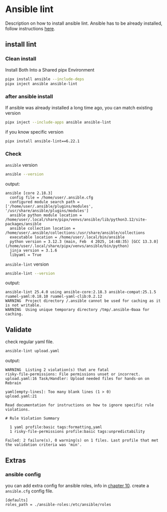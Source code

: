 # Ansible lint

Description on how to install ansible lint. Ansible has to be already installed, follow instructions [here](../1-install-ansible-pipx/INSTRUCTIONS.md).

## install lint

### Clean install

Install Both Into a Shared pipx Environment

```bash
pipx install ansible --include-deps
pipx inject ansible ansible-lint
```

### after ansible install

If ansible was already installed a long time ago, you can match existing version

```bash
pipx inject --include-apps ansible ansible-lint
```

if you know specific version

```bash
pipx install ansible-lint==6.22.1
```

### Check

`ansible` version

```bash
ansible --version
```

output:

```text
ansible [core 2.18.3]
  config file = /home/user/.ansible.cfg
  configured module search path = ['/home/user/.ansible/plugins/modules', '/usr/share/ansible/plugins/modules']
  ansible python module location = /home/user/.local/share/pipx/venvs/ansible/lib/python3.12/site-packages/ansible
  ansible collection location = /home/user/.ansible/collections:/usr/share/ansible/collections
  executable location = /home/user/.local/bin/ansible
  python version = 3.12.3 (main, Feb  4 2025, 14:48:35) [GCC 13.3.0] (/home/user/.local/share/pipx/venvs/ansible/bin/python)
  jinja version = 3.1.6
  libyaml = True
```

`ansible-lint` version

```bash
ansible-lint --version
```

output:

```text
ansible-lint 25.4.0 using ansible-core:2.18.3 ansible-compat:25.1.5 ruamel-yaml:0.18.10 ruamel-yaml-clib:0.2.12
WARNING  Project directory /.ansible cannot be used for caching as it is not writable.
WARNING  Using unique temporary directory /tmp/.ansible-0aaa for caching.
```

## Validate

check regular yaml file.

```bash
ansible-lint upload.yaml
```

output:

```text
WARNING  Listing 2 violation(s) that are fatal
risky-file-permissions: File permissions unset or incorrect.
upload.yaml:16 Task/Handler: Upload needed files for hands-on on Rebrain

yaml[empty-lines]: Too many blank lines (1 > 0)
upload.yaml:21

Read documentation for instructions on how to ignore specific rule violations.

# Rule Violation Summary

  1 yaml profile:basic tags:formatting,yaml
  1 risky-file-permissions profile:basic tags:unpredictability

Failed: 2 failure(s), 0 warning(s) on 1 files. Last profile that met the validation criteria was 'min'.
```

## Extras

### ansible config

you can add extra config for ansible roles, info in [chapter 10](../10-ansible-galaxy/THEORY.md). create a `ansible.cfg` config file.

```text
[defaults]
roles_path = ./ansible-roles:/etc/ansible/roles
```
